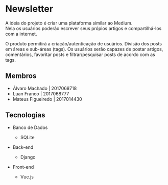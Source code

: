 #  Newsletter

A ideia do projeto é criar uma plataforma similar ao Medium.<br/>
Nela os usuários poderão escrever seus própios artigos e compartilhá-los com a internet.

O produto permitirá a criação/autenticação de usuários.
Divisão dos posts em áreas e sub-áreas (tags).
Os usuários serão capazes de postar artigos, comentários, favoritar posts e filtrar/pesquisar posts de acordo com as tags.

## Membros

- Álvaro Machado | 2017068718
- Luan Franco | 2017068777
- Mateus Figueiredo | 2017014430

## Tecnologias
- Banco de Dados
    - SQLite

- Back-end
    - Django

- Front-end
    - Vue.js
